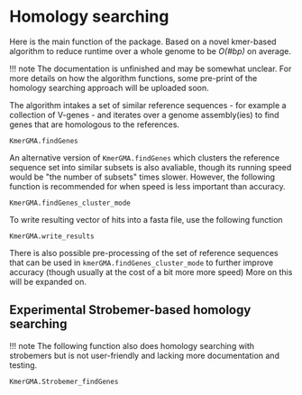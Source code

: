 # Homology searching
Here is the main function of the package. Based on a novel kmer-based algorithm to reduce runtime over a whole genome to be *O(#bp)* on average.

!!! note
    The documentation is unfinished and may be somewhat unclear. For more details on how the algorithm functions, some pre-print of the homology searching approach will be uploaded soon.

The algorithm intakes a set of similar reference sequences - for example a collection of V-genes - and iterates over a genome assembly(ies) to find genes that are homologous to the references. 

```@docs
KmerGMA.findGenes
```

An alternative version of `KmerGMA.findGenes` which clusters the reference sequence set into similar subsets is also avaliable, though its running speed would be "the number of subsets" times slower. However, the following function is recommended for when speed is less important than accuracy.

```@docs
KmerGMA.findGenes_cluster_mode
```

To write resulting vector of hits into a fasta file, use the following function
```@docs
KmerGMA.write_results
```

There is also possible pre-processing of the set of reference sequences that can be used in `kmerGMA.findGenes_cluster_mode` to further improve accuracy (though usually at the cost of a bit more more speed) More on this will be expanded on.

## Experimental Strobemer-based homology searching

!!! note
    The following function also does homology searching with strobemers but is not user-friendly and lacking more documentation and testing. 

```@docs
KmerGMA.Strobemer_findGenes
```